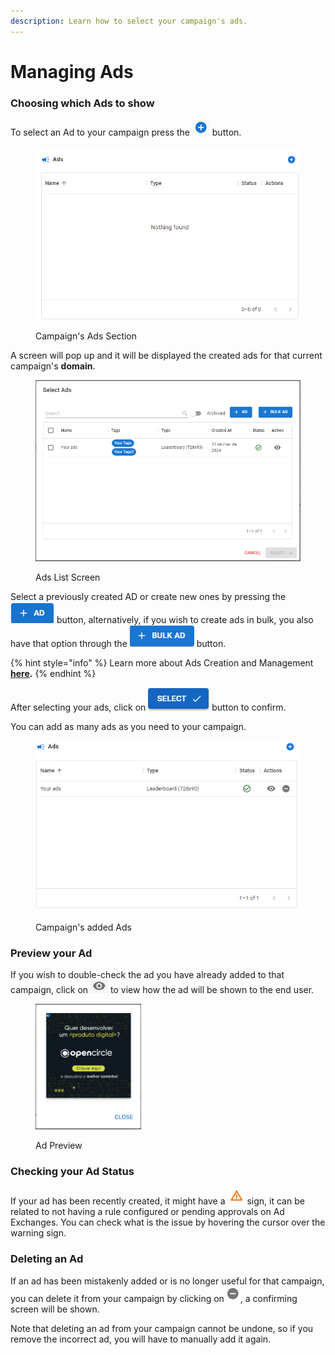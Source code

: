```yaml
---
description: Learn how to select your campaign's ads.
---
```


# Managing Ads

### Choosing which Ads to show

To select an Ad to your campaign press the <img src="../../.gitbook/assets/image (3) (3).png" alt="Select Ads" data-size="line"> button.

<figure><img src="../../.gitbook/assets/image (26).png" alt="" width="489"><figcaption><p>Campaign's Ads Section</p></figcaption></figure>

A screen will pop up and it will be displayed the created ads for that current campaign's **domain**.

<figure><img src="../../.gitbook/assets/image (21).png" alt="" width="563"><figcaption><p>Ads List Screen</p></figcaption></figure>

Select a previously created AD or create new ones by pressing the <img src="../../.gitbook/assets/image (22).png" alt="Create AD" data-size="line"> button, alternatively, if you wish to create ads in bulk, you also have that option through the <img src="../../.gitbook/assets/image (23).png" alt="Create Bulk Ad" data-size="line"> button.

{% hint style="info" %}
Learn more about Ads Creation and Management [**here**](../ad-serving/)**.**
{% endhint %}

After selecting your ads, click on <img src="../../.gitbook/assets/image (24).png" alt="Select" data-size="line"> button to confirm.

You can add as many ads as you need to your campaign.

<figure><img src="../../.gitbook/assets/image (25).png" alt="" width="482"><figcaption><p>Campaign's added Ads</p></figcaption></figure>

### Preview your Ad

If you wish to double-check the ad you have already added to that campaign, click on <img src="../../.gitbook/assets/image (45).png" alt="Preview" data-size="line"> to view how the ad will be shown to the end user.

<div align="left">

<figure><img src="../../.gitbook/assets/image (46).png" alt="" width="169"><figcaption><p>Ad Preview</p></figcaption></figure>

</div>

### Checking your Ad Status

If your ad has been recently created, it might have a <img src="../../.gitbook/assets/image (16) (2).png" alt="Issue Sign" data-size="line"> sign, it can be related to not having a rule configured or pending approvals on Ad Exchanges. You can check what is the issue by hovering the cursor over the warning sign.

### Deleting an Ad

If an ad has been mistakenly added or is no longer useful for that campaign, you can delete it from your campaign by clicking on <img src="../../.gitbook/assets/image (47).png" alt="Delete Ad" data-size="line">, a confirming screen will be shown.&#x20;

Note that deleting an ad from your campaign cannot be undone, so if you remove the incorrect ad, you will have to manually add it again.
